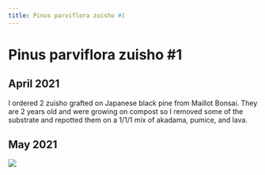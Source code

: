 ```yaml
---
title: Pinus parviflora zuisho #1
---
```


# Pinus parviflora zuisho #1

## April 2021

I ordered 2 zuisho grafted on Japanese black pine from Maillot Bonsai. They are
2 years old and were growing on compost so I removed some of the substrate and
repotted them on a 1/1/1 mix of akadama, pumice, and lava.

## May 2021
![](/images/bonsai/2021-05-13-pinus-parviflora-zuisho-1.jpg)
